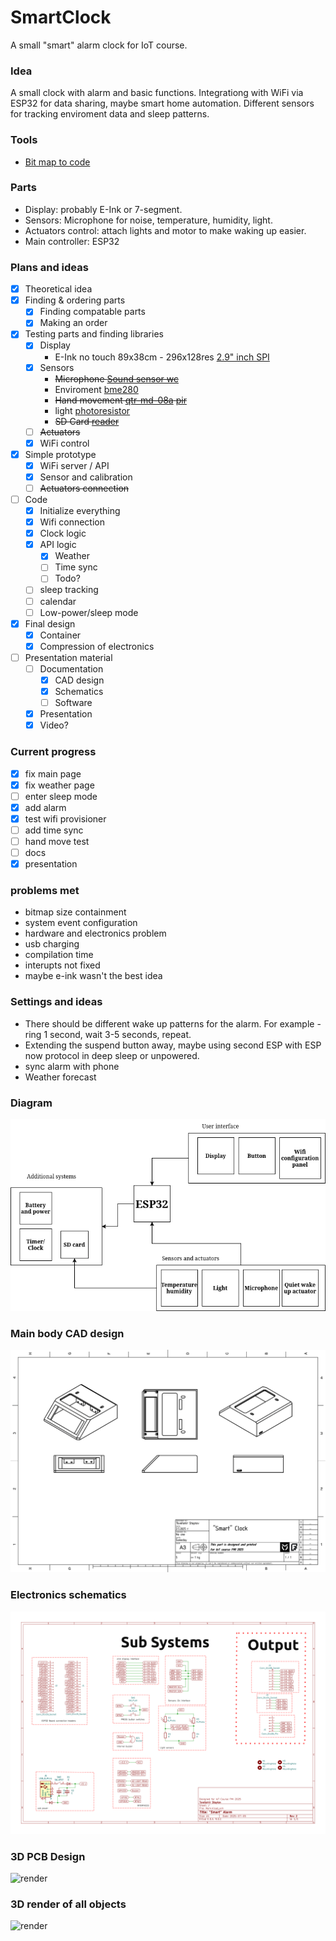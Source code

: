 # SmartClock
A small "smart" alarm clock for IoT course.

### Idea
A small clock with alarm and basic functions. Integrationg with WiFi via ESP32 for data sharing, maybe smart home automation. Different sensors for tracking enviroment data and sleep patterns.  

### Tools
 - [Bit map to code](https://www.teachmemicro.com/lcd-bitmap-converter-online/)

### Parts
- Display: probably E-Ink or 7-segment.
- Sensors: Microphone for noise, temperature, humidity, light.
- Actuators control: attach lights and motor to make waking up easier.
- Main controller: ESP32

### Plans and ideas
- [X] Theoretical idea
- [X] Finding & ordering parts
  - [X] Finding compatable parts
  - [X] Making an order 
- [X] Testing parts and finding libraries
  - [X] Display 
    - E-Ink no touch 89x38cm - 296x128res [2.9" inch SPI](https://erelement.com/shop/e-ink-2-9-grey/)
  - [X] Sensors
    - ~~Microphone [Sound sensor wc](https://erelement.com/shop/sound-sensor-module/)~~
    - Enviroment [bme280](https://erelement.com/shop/bme280-ws/)
    - ~~Hand movement [qtr-md-08a](https://erelement.com/shop/qtr-md-08a/) [pir](https://erelement.com/shop/pir-sensor/)~~
    - light [photoresistor](https://elimex.bg/product/70488-fotorezistor-pgm5516-ldr5516)
    - ~~SD Card [reader](https://elimex.bg/product/75637-kit-k2162-micro-sd-kartochetets-za-uno)~~
  - [ ] ~~Actuators~~
  - [X] WiFi control 
- [X] Simple prototype
  - [X] WiFi server / API 
  - [X] Sensor and calibration
  - [ ] ~~Actuators connection~~
- [ ] Code
  - [X] Initialize everything
  - [X] Wifi connection
  - [X] Clock logic
  - [X] API logic 
    - [X] Weather 
    - [ ] Time sync 
    - [ ] Todo?
  - [ ] sleep tracking
  - [ ] calendar
  - [ ] Low-power/sleep mode 
- [X] Final design
  - [X] Container
  - [X] Compression of electronics
- [ ] Presentation material
  - [ ] Documentation 
    - [X] CAD design
    - [X] Schematics
    - [ ] Software
  - [X] Presentation
  - [X] Video?
  
### Current progress
 - [X] fix main page
 - [X] fix weather page
 - [ ] enter sleep mode
 - [X] add alarm
 - [X] test wifi provisioner
 - [ ] add time sync
 - [ ] hand move test
 - [ ] docs
 - [X] presentation

### problems met
 - bitmap size containment
 - system event configuration
 - hardware and electronics problem
 - usb charging
 - compilation time
 - interupts not fixed
 - maybe e-ink wasn't the best idea


### Settings and ideas
 - There should be different wake up patterns for the alarm. For example - ring 1 second, wait 3-5 seconds, repeat.
 - Extending the suspend button away, maybe using second ESP with ESP now protocol in deep sleep or unpowered.
 - sync alarm with phone
 - Weather forecast

### Diagram
![Diagram](https://github.com/eGuardianDev/SmartClock/blob/main/Docs/SystemDiagram.drawio.png)

### Main body CAD design
![TechDrawCadBody](https://github.com/eGuardianDev/SmartClock/blob/main/Docs/TechDrawCadBody.png)

### Electronics schematics
![schematiElectronicsSchematicscs](https://github.com/eGuardianDev/SmartClock/blob/main/Docs/ElectronicsSchematics.png)

### 3D PCB Design
![render](https://github.com/eGuardianDev/SmartClock/blob/main/Docs/PCBRender.gif)

### 3D render of all objects
![render](https://github.com/eGuardianDev/SmartClock/blob/main/Docs/render.gif)
